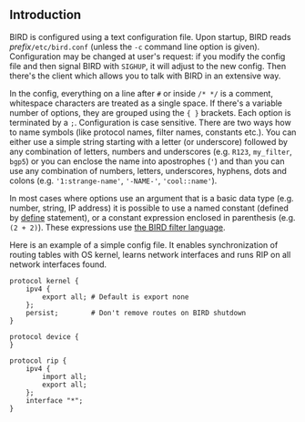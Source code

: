 ## Introduction

BIRD is configured using a text configuration file. Upon startup, BIRD reads
*prefix*`/etc/bird.conf` (unless the `-c` command line option
is given). Configuration may be changed at user's request: if you modify the
config file and then signal BIRD with `SIGHUP`, it will adjust to the new
config. Then there's the client which allows you to talk with BIRD in an
extensive way.

In the config, everything on a line after `#` or inside `/* */` is
a comment, whitespace characters are treated as a single space. If there's a
variable number of options, they are grouped using the `{ }` brackets. Each
option is terminated by a `;`. Configuration is case sensitive. There are two
ways how to name symbols (like protocol names, filter names, constants etc.).
You can either use a simple string starting with a letter (or underscore)
followed by any combination of letters, numbers and underscores (e.g. `R123`,
`my_filter`, `bgp5`) or you can enclose the name into apostrophes (`'`)
and than you can use any combination of numbers, letters, underscores, hyphens,
dots and colons (e.g.  `'1:strange-name'`, `'-NAME-'`, `'cool::name'`).

In most cases where options use an argument that is a basic data type (e.g.
number, string, IP address) it is possible to use a named constant (defined
by [define](#opt-define) statement), or a constant expression
enclosed in parenthesis (e.g. `(2 + 2)`). These expressions use
[the BIRD filter language](#filters).

Here is an example of a simple config file. It enables synchronization of
routing tables with OS kernel, learns network interfaces and runs RIP on all
network interfaces found.


    protocol kernel {
        ipv4 {
            export all; # Default is export none
        };
        persist;        # Don't remove routes on BIRD shutdown
    }

    protocol device {
    }

    protocol rip {
        ipv4 {
            import all;
            export all;
        };
        interface "*";
    }
